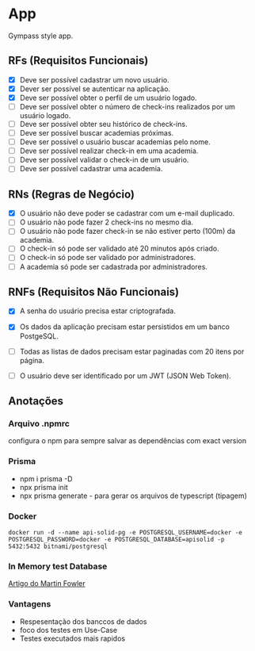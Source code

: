 # App

Gympass style app.

## RFs (Requisitos Funcionais)

- [x] Deve ser possível cadastrar um novo usuário.
- [x] Dever ser possível se autenticar na aplicação.
- [x] Deve ser possível obter o perfil de um usuário logado.
- [ ] Deve ser possível obter o número de check-ins realizados por um usuário logado.
- [ ] Deve ser possível obter seu histórico de check-ins.
- [ ] Deve ser possível buscar academias próximas.
- [ ] Deve ser possível o usuário buscar academias pelo nome.
- [ ] Deve ser possível realizar check-in em uma academia.
- [ ] Deve ser possível validar o check-in de um usuário.
- [ ] Deve ser possível cadastrar uma academia.

## RNs (Regras de Negócio)
- [x] O usuário não deve poder se cadastrar com um e-mail duplicado.
- [ ] O usuário não pode fazer 2 check-ins no mesmo dia.
- [ ] O usuário não pode fazer check-in se não estiver perto (100m) da academia.
- [ ] O check-in só pode ser validado até 20 minutos após criado.
- [ ] O check-in só pode ser validado por administradores.
- [ ] A academia só pode ser cadastrada por administradores.

## RNFs (Requisitos Não Funcionais)
- [x] A senha do usuário precisa estar criptografada.
- [x] Os dados da aplicação precisam estar persistidos em um banco PostgeSQL.
- [ ] Todas as listas de dados precisam estar paginadas com 20 itens por página.
- [ ] O usuário deve ser identificado por um JWT (JSON Web Token).



## Anotações

### Arquivo .npmrc
configura o npm para sempre salvar as dependências com exact version


### Prisma
- npm i prisma -D
- npx prisma init
- npx prisma generate - para gerar os arquivos de typescript (tipagem)


### Docker

```
docker run -d --name api-solid-pg -e POSTGRESQL_USERNAME=docker -e POSTGRESQL_PASSWORD=docker -e POSTGRESQL_DATABASE=apisolid -p 5432:5432 bitnami/postgresql
```



### In Memory test Database

[Artigo do Martin Fowler](https://martinfowler.com/bliki/InMemoryTestDatabase.html)

### Vantagens
- Respesentação dos banccos de dados
- foco dos testes em Use-Case
- Testes executados mais rapidos